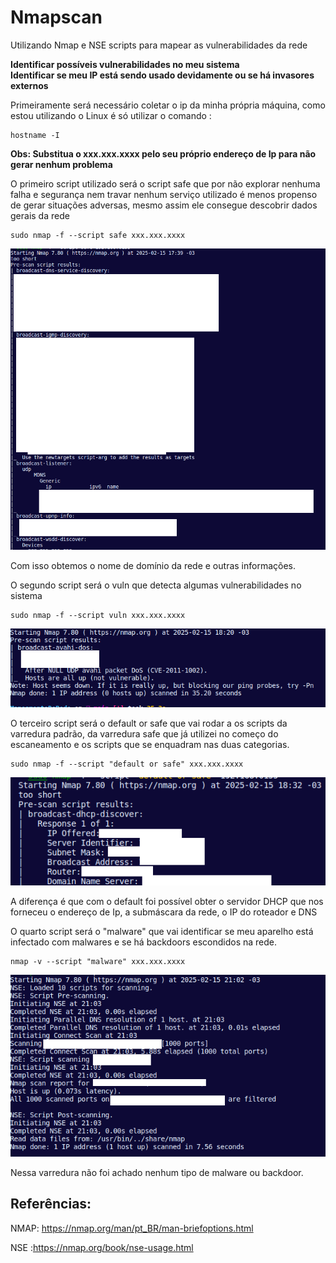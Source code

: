 # Nmapscan

Utilizando Nmap e NSE scripts para mapear as vulnerabilidades da rede

**Identificar possíveis vulnerabilidades no meu sistema**\
**Identificar se meu IP está sendo usado devidamente ou se há invasores externos**


Primeiramente será necessário coletar o ip da minha própria máquina, como estou utilizando o Linux é só utilizar o comando :

```
hostname -I
```
**Obs: Substitua o xxx.xxx.xxxx pelo seu próprio endereço de Ip para não gerar nenhum problema**

O primeiro script utilizado será o script safe que por não explorar nenhuma falha e segurança nem travar nenhum serviço utilizado é menos propenso de gerar situações adversas, mesmo assim ele consegue descobrir dados gerais da rede

```
sudo nmap -f --script safe xxx.xxx.xxxx

```
![!\[Alt text\](image.png)](Prints/image.png)


Com isso obtemos o nome de domínio da rede e outras informações.

O segundo script será o vuln que detecta algumas vulnerabilidades no sistema

```
sudo nmap -f --script vuln xxx.xxx.xxxx

```
![!\[Alt text\](image.png)](Prints/image2.png)


O terceiro script será o default or safe que vai rodar a os scripts da varredura padrão, da varredura safe que já utilizei no começo do escaneamento e os scripts que se enquadram nas duas categorias.

```
sudo nmap -f --script "default or safe" xxx.xxx.xxxx

```
![!\[Alt text\](image.png)](Prints/image3.png)

A diferença é que com o default foi possível obter o servidor DHCP que nos forneceu o endereço de Ip, a submáscara da rede, o IP do roteador e DNS

O quarto script será o "malware" que vai identificar se meu aparelho está infectado com malwares e se há backdoors escondidos na rede.

```
nmap -v --script "malware" xxx.xxx.xxxx

```

![!\[Alt text\](image.png)](Prints/image4.png)

Nessa varredura não foi achado nenhum tipo de malware ou backdoor.

## Referências: 
NMAP: https://nmap.org/man/pt_BR/man-briefoptions.html

NSE :https://nmap.org/book/nse-usage.html